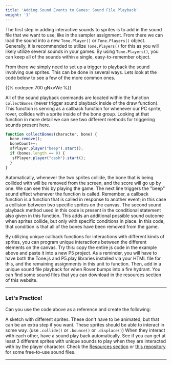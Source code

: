 ```yaml
---
title: 'Adding Sound Events to Games: Sound File Playback'
weight: '1'
---
```


The first step in adding interactive sounds to sprites is to add in the sound file that we want to use, like in the sampler assignment. From there we can load the sound into a new `Tone.Player()` or `Tone.Players()` object. Generally, it is recommended to utilize `Tone.Players()` for this as you will likely utilize several sounds in your games. By using `Tone.Players()`, you can keep all of the sounds within a single, easy-to-remember object.

From there we simply need to set up a trigger to playback the sound involving oue sprites. This can be done in several ways. Lets look at the code below to see a few of the more common ones.

{{% codepen 700 gNxvWe %}}

All of the sound playback commands are located within the function `collectBones` (never trigger sound playback inside of the draw function). This function is serving as a callback function for whenever our PC sprite, rover, collides with a sprite inside of the bone group. Looking at that function in more detail we can see two different methods for triggering sounds present here. 


```js
function collectBones(character, bone) {
  bone.remove();
  boneCount++;
  sfPlayer.player("beep").start();
  if (bones.length == 0) {
   sfPlayer.player("cash").start();
  }
}
```

Automatically, whenever the two sprites collide, the bone that is being collided with will be removed from the screen, and the score will go up by one. We can see this by playing the game. The next line triggers the "beep" sound effect whenever the function is called. Remember, a callback function is a function that is called in response to another event; in this case a collision between two specific sprites on the canvas. The second sound playback method used in this code is present in the conditional statement also given in this function. This adds an additional possible sound outcome when sprites collide, but only with specific conditions in place. In this code, that condition is that all of the bones have been removed from the game.

By utilizing unique callback functions for interactions with different kinds of sprites, you can program unique interactions between the different elements on the canvas. Try this: copy the entire js code in the example above and paste it into a new P5 project. As a reminder, you will have to have both the Tone.js and P5.play libraries installed via your HTML file for this, and the remaining assignments in this unit to function. Then, add in a unique sound file playback for when Rover bumps into a fire hydrant. You can find some sound files that you can download in the resources section of this website.

---

### Let's Practice!

Can you use the code above as a reference and create the following:

A sketch with different sprites. These don't have to be animated, but that can be an extra step if you want. These sprites should be able to interact in some way. (use `.collide()` or `.bounce()` or `.displace()`) When they interact with each other, have a sound play back automatically. See if you can get at least 3 different sprites with unique sounds to play when they are interacted with by the player character. Check the [Resources section](https://pdm.lsupathways.org/6_resources/7_soundandmusic/4_tate-tonestuff/sample-playback-and-effects/samples/) or [this repository](https://github.com/mbardin/PDM-resources) for some free-to-use sound files.

---